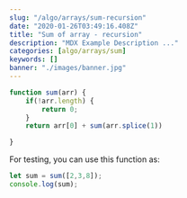```yaml
---
slug: "/algo/arrays/sum-recursion"
date: "2020-01-26T03:49:16.408Z"
title: "Sum of array - recursion"
description: "MDX Example Description ..."
categories: [algo/arrays/sum]
keywords: []
banner: "./images/banner.jpg"
---
```



```javascript
function sum(arr) {
    if(!arr.length) {
        return 0;
    }
    return arr[0] + sum(arr.splice(1))

}
```

For testing, you can use this function as:

```javascript
let sum = sum([2,3,8]);
console.log(sum);
```


